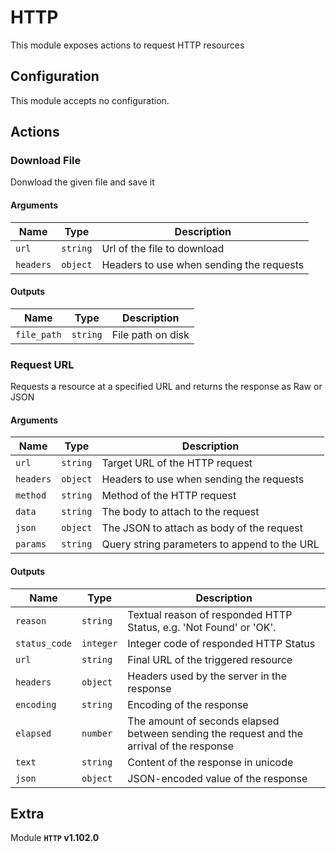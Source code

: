 # HTTP

This module exposes actions to request HTTP resources

## Configuration

This module accepts no configuration.

## Actions

### Download File

Donwload the given file and save it

#### Arguments

| Name      |  Type   |  Description  |
| --------- | ------- | --------------------------- |
| `url` | `string` | Url of the file to download |
| `headers` | `object` | Headers to use when sending the requests |


#### Outputs

| Name      |  Type   |  Description  |
| --------- | ------- | --------------------------- |
| `file_path` | `string` | File path on disk |

### Request URL

Requests a resource at a specified URL and returns the response as Raw or JSON

#### Arguments

| Name      |  Type   |  Description  |
| --------- | ------- | --------------------------- |
| `url` | `string` | Target URL of the HTTP request |
| `headers` | `object` | Headers to use when sending the requests |
| `method` | `string` | Method of the HTTP request |
| `data` | `string` | The body to attach to the request |
| `json` | `object` | The JSON to attach as body of the request |
| `params` | `string` | Query string parameters to append to the URL |


#### Outputs

| Name      |  Type   |  Description  |
| --------- | ------- | --------------------------- |
| `reason` | `string` | Textual reason of responded HTTP Status, e.g. 'Not Found' or 'OK'. |
| `status_code` | `integer` | Integer code of responded HTTP Status |
| `url` | `string` | Final URL of the triggered resource |
| `headers` | `object` | Headers used by the server in the response |
| `encoding` | `string` | Encoding of the response |
| `elapsed` | `number` | The amount of seconds elapsed between sending the request and the arrival of the response |
| `text` | `string` | Content of the response in unicode |
| `json` | `object` | JSON-encoded value of the response |


## Extra

Module **`HTTP` v1.102.0**